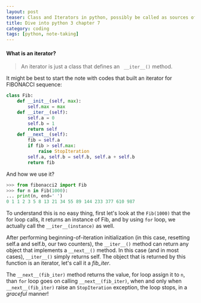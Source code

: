 ```yaml
---
layout: post
teaser: Class and Iterators in python, possibly be called as sources of charm
title: Dive into python 3 chapter 7
category: coding
tags: [python, note-taking]
---
```

#### What is an iterator?
>An iterator is just a class that defines an ` __iter__()`
method.

It might be best to start the note with codes that built an iterator for FIBONACCI sequence:
~~~python
class Fib:
    def __init__(self, max):
        self.max = max
    def __iter__(self):
        self.a = 0
        self.b = 1
        return self
    def __next__(self):
        fib = self.a
        if fib > self.max:
            raise StopIteration
        self.a, self.b = self.b, self.a + self.b
        return fib
~~~
And how we use it?
~~~python
>>> from fibonacci2 import Fib
>>> for n in Fib(1000):
... print(n, end=' ')
0 1 1 2 3 5 8 13 21 34 55 89 144 233 377 610 987
~~~
To understand this is no easy thing, first let's look at the `Fib(1000)` that the for loop calls, it returns an instance of Fib, and by using `for` loop, we actually call the `__iter__(instance)` as well.

After performing beginning-of-iteration initialization (in this case, resetting self.a and self.b, our two counters), the `__iter__()` method can return any object that implements a `__next__()` method. In this case (and in most cases), `__iter__()` simply returns self. The object that is returned by this function is an iterator, let's call it a *fib_iter*.

The `__next__(fib_iter)` method returns the value, for loop assign it to `n`, than `for` loop goes on calling `__next__(fib_iter)`, when and only when  `__next__(fib_iter)` raise an `StopIteration` exception, the loop stops, in a _graceful_ manner!

